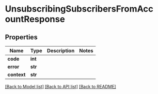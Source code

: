 # UnsubscribingSubscribersFromAccountResponse

## Properties
Name | Type | Description | Notes
------------ | ------------- | ------------- | -------------
**code** | **int** |  | 
**error** | **str** |  | 
**context** | **str** |  | 

[[Back to Model list]](../README.md#documentation-for-models) [[Back to API list]](../README.md#documentation-for-api-endpoints) [[Back to README]](../README.md)


